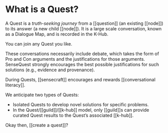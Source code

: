 # What is a Quest?

A Quest is a *truth-seeking journey* from a [[question]] (an existing [[node]]) to its answer (a new child [[node]]). It is a large scale conversation, known as a Dialogue Map, and is recorded in the K-Hub.

You can join any Quest you like.

These conversations necessarily include debate, which takes the form of Pro and Con arguments and the justifications for those arguments. SenseQuest strongly encourages the best possible justifications for such solutions (e.g., evidence and provenance).

During Quests, [[sensecraft]] encourages and rewards [[conversational literacy]].

We anticipate two types of Quests:

-   Isolated Quests to develop novel solutions for specific problems.
-   In the Quest/[[guild]]/[[k-hub]] model, only [[guild]]s can provide curated Quest results to the Quest’s associated [[k-hub]].

Okay then, [[create a quest]]?  
